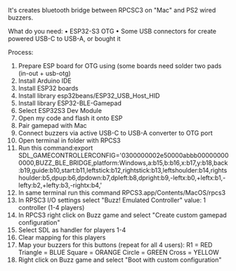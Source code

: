 It's creates bluetooth bridge between RPCSC3 on "Mac" and PS2 wired buzzers.

What do you need:
•	ESP32-S3 OTG
•	Some USB connectors for create powered USB-C to USB-A, or bought it

Process:
1.	Prepare ESP board for OTG using (some boards need solder two pads (in-out + usb-otg)
2.	Install Arduino IDE
3.	Install ESP32 boards
4.	Install library esp32beans/ESP32_USB_Host_HID
5.	Install library ESP32-BLE-Gamepad
6.	Select ESP32S3 Dev Module
7.	Open my code and flash it onto ESP
8.	Pair gamepad with Mac
9.	Connect buzzers via active USB-C to USB-A converter to OTG port
10.	Open terminal in folder with RPCS3
11.	Run this command:export SDL_GAMECONTROLLERCONFIG='0300000002e50000abbb000000000000,BUZZ_BLE_BRIDGE,platform:Windows,a:b15,b:b16,x:b17,y:b18,back:b19,guide:b10,start:b11,leftstick:b12,rightstick:b13,leftshoulder:b14,rightshoulder:b5,dpup:b6,dpdown:b7,dpleft:b8,dpright:b9,-leftx:b0,+leftx:b1,-lefty:b2,+lefty:b3,-rightx:b4,'
12.	In same terminal run this command RPCS3.app/Contents/MacOS/rpcs3
13.	In RPSC3 I/O settings select "Buzz! Emulated Controller" value: 1 controller (1-4 players)
14.	In RPCS3 right click on Buzz game and select "Create custom gamepad configuration"
15.	Select SDL as handler for players 1-4
16.	Clear mapping for this players
17.	Map your buzzers for this buttons (repeat for all 4 users):
R1 = RED
Triangle = BLUE
Square = ORANGE
Circle = GREEN
Cross = YELLOW
18.	Right click on Buzz game and select "Boot with custom configuration"
